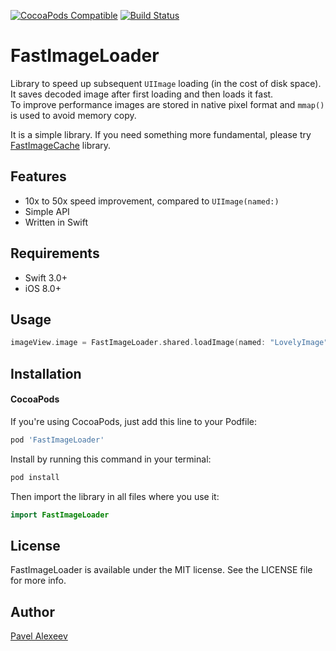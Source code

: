 [![CocoaPods Compatible](https://img.shields.io/cocoapods/v/FastImageLoader.svg)](https://cocoapods.org/pods/FastImageLoader) [![Build Status](http://img.shields.io/travis/Pash237/FastImageLoader/master.svg?style=flat)](https://travis-ci.org/Pash237/FastImageLoader)

# FastImageLoader
Library to speed up subsequent `UIImage` loading (in the cost of disk space).  
It saves decoded image after first loading and then loads it fast.  
To improve performance images are stored in native pixel format and `mmap()` is used to avoid memory copy.

It is a simple library. If you need something more fundamental, please try [FastImageCache](https://github.com/mallorypaine/FastImageCache) library.

## Features

* 10x to 50x speed improvement, compared to `UIImage(named:)`
* Simple API
* Written in Swift

## Requirements

* Swift 3.0+
* iOS 8.0+

## Usage

```swift
imageView.image = FastImageLoader.shared.loadImage(named: "LovelyImage")
```

## Installation

#### CocoaPods

If you're using CocoaPods, just add this line to your Podfile:

```ruby
pod 'FastImageLoader'
```

Install by running this command in your terminal:

```sh
pod install
```

Then import the library in all files where you use it:

```swift
import FastImageLoader
```

## License

FastImageLoader is available under the MIT license. See the LICENSE file for more info.

## Author

[Pavel Alexeev](http://00b.in)
